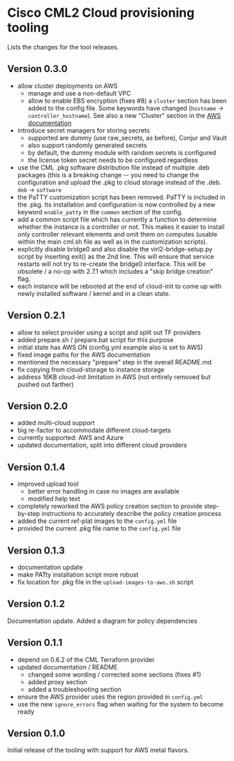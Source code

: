 # Cisco CML2 Cloud provisioning tooling

Lists the changes for the tool releases.

## Version 0.3.0

- allow cluster deployments on AWS
  - manage and use a non-default VPC
  - allow to enable EBS encryption (fixes #8)
  a `cluster` section has been added to the config file.  Some keywords
  have changed (`hostname` -> `controller_hostname`).  See also a new
  "Cluster" section in the [AWS documentation](documentation/AWS.md)
- introduce secret managers for storing secrets
  - supported are dummy (use raw_secrets, as before), Conjur and Vault
  - also support randomly generated secrets
  - by default, the dummy module with random secrets is configured
  - the license token secret needs to be configured regardless
- use the CML .pkg software distribution file instead of multiple .deb packages
  (this is a breaking change -- you need to change the configuration and upload
  the .pkg to cloud storage instead of the .deb. `deb` -> `software`
- the PaTTY customization script has been removed.  PaTTY is included in the
  .pkg. Its installation and configuration is now controlled by a new keyword
  `enable_patty` in the `common` section of the config.
- add a common script file which has currently a function to determine whether
  the instance is a controller or not.  This makes it easier to install only
  controller relevant elements and omit them on computes (usable within the
  main cml.sh file as well as in the customization scripts).
- explicitly disable bridge0 and also disable the virl2-bridge-setup.py script
  by inserting exit() as the 2nd line.  This will ensure that service restarts
  will not try to re-create the bridge0 interface. This will be obsolete / a
  no-op with 2.7.1 which includes a "skip bridge creation" flag.
- each instance will be rebooted at the end of cloud-init to come up with newly
  installed software / kernel and in a clean state.

## Version 0.2.1

- allow to select provider using a script and split out TF providers
- added prepare.sh / prepare.bat script for this purpose
- initial state has AWS ON (config.yml example also is set to AWS)
- fixed image paths for the AWS documentation
- mentioned the necessary "prepare" step in the overall README.md
- fix copying from cloud-storage to instance storage
- address 16KB cloud-init limitation in AWS (not entirely removed but pushed
  out farther)

## Version 0.2.0

- added multi-cloud support
- big re-factor to accommodate different cloud-targets
- currently supported: AWS and Azure
- updated documentation, split into different cloud providers

## Version 0.1.4

- improved upload tool
  - better error handling in case no images are available
  - modified help text
- completely reworked the AWS policy creation section to
  provide step-by-step instructions to accurately describe the
  policy creation process
- added the current ref-plat images to the `config.yml` file
- provided the current .pkg file name to the `config.yml` file

## Version 0.1.3

- documentation update
- make PATty installation script more robust
- fix location for .pkg file in the `upload-images-to-aws.sh` script

## Version 0.1.2

Documentation update. Added a diagram for policy dependencies

## Version 0.1.1

- depend on 0.6.2 of the CML Terraform provider
- updated documentation / README
  - changed some wording / corrected some sections (fixes #1)
  - added proxy section
  - added a troubleshooting section
- ensure the AWS provider uses the region provided in `config.yml`
- use the new `ignore_errors` flag when waiting for the system to become ready

## Version 0.1.0

Initial release of the tooling with support for AWS metal flavors.

